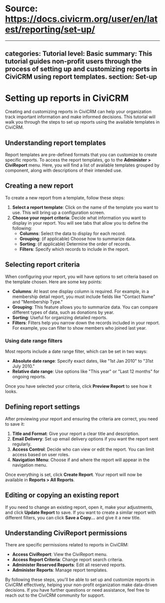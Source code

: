 # Source: https://docs.civicrm.org/user/en/latest/reporting/set-up/

---
categories: Tutorial
level: Basic
summary: This tutorial guides non-profit users through the process of setting up and customizing reports in CiviCRM using report templates.
section: Set-up
---

# Setting up reports in CiviCRM

Creating and customizing reports in CiviCRM can help your organization track important information and make informed decisions. This tutorial will walk you through the steps to set up reports using the available templates in CiviCRM.

## Understanding report templates

Report templates are pre-defined formats that you can customize to create specific reports. To access the report templates, go to the **Administer > CiviReport** menu. Here, you will find a list of available templates grouped by component, along with descriptions of their intended use.

## Creating a new report

To create a new report from a template, follow these steps:

1. **Select a report template**: Click on the name of the template you want to use. This will bring up a configuration screen.
2. **Choose your report criteria**: Decide what information you want to display in your report. You will see tabs that allow you to define the following:
   - **Columns**: Select the data to display for each record.
   - **Grouping**: (if applicable) Choose how to summarize data.
   - **Sorting**: (if applicable) Determine the order of records.
   - **Filters**: Specify which records to include in the report.

## Selecting report criteria

When configuring your report, you will have options to set criteria based on the template chosen. Here are some key points:

- **Columns**: At least one display column is required. For example, in a membership detail report, you must include fields like "Contact Name" and "Membership Type."
- **Grouping**: This feature allows you to summarize data. You can compare different types of data, such as donations by year.
- **Sorting**: Useful for organizing detailed reports.
- **Filters**: Filters help you narrow down the records included in your report. For example, you can filter to show members who joined last year.

### Using date range filters

Most reports include a date range filter, which can be set in two ways:

- **Absolute date range**: Specify exact dates, like "1st Jan 2010" to "31st July 2010."
- **Relative date range**: Use options like "This year" or "Last 12 months" for ongoing reports.

Once you have selected your criteria, click **Preview Report** to see how it looks.

## Defining report settings

After previewing your report and ensuring the criteria are correct, you need to save it:

1. **Title and Format**: Give your report a clear title and description.
2. **Email Delivery**: Set up email delivery options if you want the report sent regularly.
3. **Access Control**: Decide who can view or edit the report. You can limit access based on user roles.
4. **Navigation Menu**: Choose if and where the report will appear in the navigation menu.

Once everything is set, click **Create Report**. Your report will now be available in **Reports > All Reports**.

## Editing or copying an existing report

If you need to change an existing report, open it, make your adjustments, and click **Update Report** to save. If you want to create a similar report with different filters, you can click **Save a Copy...** and give it a new title.

## Understanding CiviReport permissions

There are specific permissions related to reports in CiviCRM:

- **Access CiviReport**: View the CiviReport menu.
- **Access Report Criteria**: Change report search criteria.
- **Administer Reserved Reports**: Edit all reserved reports.
- **Administer Reports**: Manage report templates.

By following these steps, you'll be able to set up and customize reports in CiviCRM effectively, helping your non-profit organization make data-driven decisions. If you have further questions or need assistance, feel free to reach out to the CiviCRM community for support.